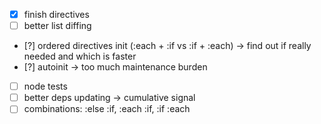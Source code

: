 * [x] finish directives
* [ ] better list diffing
* [?] ordered directives init (:each + :if vs :if + :each) -> find out if really needed and which is faster
* [?] autoinit -> too much maintenance burden
* [ ] node tests
* [ ] better deps updating -> cumulative signal
* [ ] combinations: :else :if, :each :if, :if :each